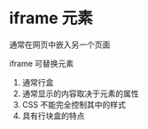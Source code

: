 # iframe 元素

通常在网页中嵌入另一个页面

iframe 可替换元素

1. 通常行盒
2. 通常显示的内容取决于元素的属性
3. CSS 不能完全控制其中的样式
4. 具有行块盒的特点
